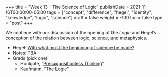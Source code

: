+++
title = "Week 13 – The Science of Logic"
publishDate = 2021-11-16T00:00:00-05:00
tags = ["concept", "difference", "hegel", "identity", "knowledge", "logic", "science"]
draft = false
weight = -100
toc = false
type = "post"
+++

We continue with our discussion of the opening of the _Logic_ and Hegel&rsquo;s
conception of the relation between logic, science, and metaphysics.

-   Hegel: [With what must the beginning of science be made?](/materials/readings/hegel-science-beginning.pdf)
-   Notes: TBA
-   Grads (pick one)
    -   Houlgate, &ldquo;[Presuppositionless Thinking](/materials/readings/houlgate-presupposition.pdf)&rdquo;
    -   Kaufmann, &ldquo;[The Logic](/materials/readings/kaufmann-logic.pdf)&rdquo;
